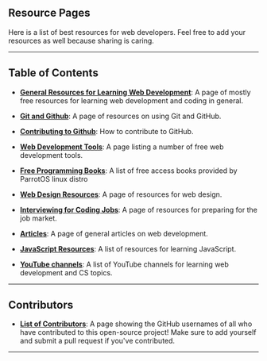 ## Resource Pages

Here is a list of best resources for web developers. Feel free to add your resources as well because sharing is caring.

---

## Table of Contents
* [**General Resources for Learning Web Development**](generalResources.md): A page of mostly free resources for learning web development and coding in general.

* [**Git and Github**](GitandGitHub_Resources/Using_Git_and_GitHub.md): A page of resources on using Git and GitHub.

* [**Contributing to Github**](GitandGitHub_Resources/): How to contribute to GitHub.

* [**Web Development Tools**](FreeTools.md): A page listing a number of free web development tools.

* [**Free Programming Books**](Free_Programming_Books.md): A list of free access books provided by ParrotOS linux distro

* [**Web Design Resources**](WebDesignLearningResources.md): A page of resources for web design.

* [**Interviewing for Coding Jobs**](HowtoInterviewforCodeJobs.md): A page of resources for preparing for the job market.

* [**Articles**](DevelopmentArticles.md): A page of general articles on web development.

* [**JavaScript Resources**](JavaScript.md): A list of resources for learning JavaScript.
 
* [**YouTube channels**](YouTubeChannels_forLearning.md): A list of YouTube channels for learning web development and CS topics.


---

## Contributors
* [**List of Contributors**](CONTRIBUTORS.md): A page showing the GitHub usernames of all who have contributed to this open-source project! Make sure to add yourself and submit a pull request if you've contributed.

---
